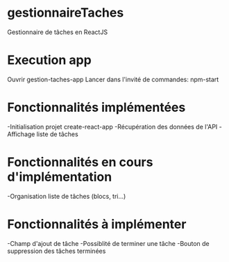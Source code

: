 # gestionnaireTaches
Gestionnaire de tâches en ReactJS

# Execution app
Ouvrir gestion-taches-app 
Lancer dans l'invité de commandes: npm-start

# Fonctionnalités implémentées
-Initialisation projet create-react-app
-Récupération des données de l'API
-Affichage liste de tâches

# Fonctionnalités en cours d'implémentation
-Organisation liste de tâches (blocs, tri...)

# Fonctionnalités à implémenter

-Champ d'ajout de tâche
-Possiblité de terminer une tâche
-Bouton de suppression des tâches terminées
